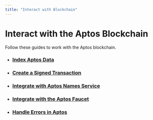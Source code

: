 ```yaml
---
title: "Interact with Blockchain"
---
```


# Interact with the Aptos Blockchain

Follow these guides to work with the Aptos blockchain.

- ### [Index Aptos Data](indexing.md)
- ### [Create a Signed Transaction](sign-a-transaction.md)
- ### [Integrate with Aptos Names Service](aptos-name-service-connector.md)
- ### [Integrate with the Aptos Faucet](../guides/system-integrators-guide.md#integrating-with-the-faucet)
- ### [Handle Errors in Aptos](handle-aptos-errors.md)
